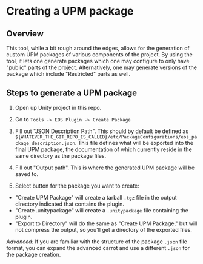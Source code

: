 # Creating a UPM package

## Overview
This tool, while a bit rough around the edges, allows for the generation of custom UPM packages of various components of the project.
By using the tool, it lets one generate packages which one may configure to only have "public" parts of the project. Alternatively, one may
generate versions of the package which include "Restricted" parts as well. 

## Steps to generate a UPM package
1) Open up Unity project in this repo.

2) Go to `Tools -> EOS Plugin -> Create Package`

3) Fill out "JSON Description Path".
This should by default be defined as `${WHATEVER_THE_GIT_REPO_IS_CALLED}/etc/PackageConfigurations/eos_package_description.json`.
This file defines what will be exported into the final UPM package, the documentation of which currently reside in the same directory as the package files.

3) Fill out "Output path".
This is where the generated UPM package will be saved to. 

4) Select button for the package you want to create:
  - "Create UPM Package" will create a tarball `.tgz` file in the output directory indicated that contains the plugin.
  - "Create .unitypackage" will create a `.unitypackage` file containing the plugin.
  - "Export to Directory" will do the same as "Create UPM Package," but will not compress the output, so you'll get a directory of the exported files.

*Advanced:*
If you are familiar with the structure of the package `.json` file format, you can expand the advanced carrot and use a different `.json` for the package creation.
